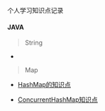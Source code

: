 个人学习知识点记录



#### JAVA

> String

- 



> Map

- [HashMap的知识点](./java/map/HashMap.md)

- [ConcurrentHashMap知识点](./java/map/ConcurrentHashmap.md)



